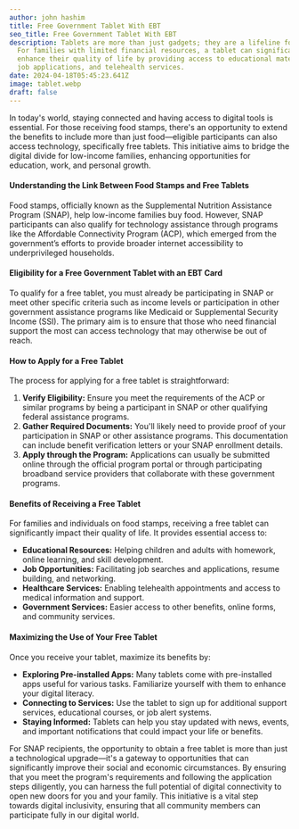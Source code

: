 ```yaml
---
author: john hashim
title: Free Government Tablet With EBT
seo_title: Free Government Tablet With EBT
description: Tablets are more than just gadgets; they are a lifeline for many.
  For families with limited financial resources, a tablet can significantly
  enhance their quality of life by providing access to educational materials,
  job applications, and telehealth services.
date: 2024-04-18T05:45:23.641Z
image: tablet.webp
draft: false
---
```



In today's world, staying connected and having access to digital tools is essential. For those receiving food stamps, there's an opportunity to extend the benefits to include more than just food—eligible participants can also access technology, specifically free tablets. This initiative aims to bridge the digital divide for low-income families, enhancing opportunities for education, work, and personal growth.

#### Understanding the Link Between Food Stamps and Free Tablets

Food stamps, officially known as the Supplemental Nutrition Assistance Program (SNAP), help low-income families buy food. However, SNAP participants can also qualify for technology assistance through programs like the Affordable Connectivity Program (ACP), which emerged from the government’s efforts to provide broader internet accessibility to underprivileged households.

#### Eligibility for a Free Government Tablet with an EBT Card

To qualify for a free tablet, you must already be participating in SNAP or meet other specific criteria such as income levels or participation in other government assistance programs like Medicaid or Supplemental Security Income (SSI). The primary aim is to ensure that those who need financial support the most can access technology that may otherwise be out of reach.

#### How to Apply for a Free Tablet

The process for applying for a free tablet is straightforward:
1. **Verify Eligibility:** Ensure you meet the requirements of the ACP or similar programs by being a participant in SNAP or other qualifying federal assistance programs.
2. **Gather Required Documents:** You'll likely need to provide proof of your participation in SNAP or other assistance programs. This documentation can include benefit verification letters or your SNAP enrollment details.
3. **Apply through the Program:** Applications can usually be submitted online through the official program portal or through participating broadband service providers that collaborate with these government programs.

#### Benefits of Receiving a Free Tablet

For families and individuals on food stamps, receiving a free tablet can significantly impact their quality of life. It provides essential access to:
- **Educational Resources:** Helping children and adults with homework, online learning, and skill development.
- **Job Opportunities:** Facilitating job searches and applications, resume building, and networking.
- **Healthcare Services:** Enabling telehealth appointments and access to medical information and support.
- **Government Services:** Easier access to other benefits, online forms, and community services.

#### Maximizing the Use of Your Free Tablet

Once you receive your tablet, maximize its benefits by:
- **Exploring Pre-installed Apps:** Many tablets come with pre-installed apps useful for various tasks. Familiarize yourself with them to enhance your digital literacy.
- **Connecting to Services:** Use the tablet to sign up for additional support services, educational courses, or job alert systems.
- **Staying Informed:** Tablets can help you stay updated with news, events, and important notifications that could impact your life or benefits.


For SNAP recipients, the opportunity to obtain a free tablet is more than just a technological upgrade—it's a gateway to opportunities that can significantly improve their social and economic circumstances. By ensuring that you meet the program's requirements and following the application steps diligently, you can harness the full potential of digital connectivity to open new doors for you and your family. This initiative is a vital step towards digital inclusivity, ensuring that all community members can participate fully in our digital world.


